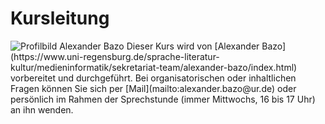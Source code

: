 # Kursleitung

<img src="../img/author-profil.png" alt="Profilbild Alexander Bazo" class="profil"/> 
<span class="description profil">Dieser Kurs wird von [Alexander Bazo](https://www.uni-regensburg.de/sprache-literatur-kultur/medieninformatik/sekretariat-team/alexander-bazo/index.html) vorbereitet und durchgeführt. Bei organisatorischen oder inhaltlichen Fragen können Sie sich per [Mail](mailto:alexander.bazo@ur.de) oder persönlich im Rahmen der Sprechstunde (immer Mittwochs, 16 bis 17 Uhr) an ihn wenden. </span>